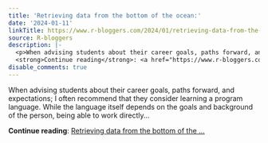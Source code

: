 ```yaml
---
title: 'Retrieving data from the bottom of the ocean:'
date: '2024-01-11'
linkTitle: https://www.r-bloggers.com/2024/01/retrieving-data-from-the-bottom-of-the-ocean/
source: R-bloggers
description: |-
  <p>When advising students about their career goals, paths forward, and expectations; I often recommend that they consider learning a program language. While the language itself depends on the goals and background of the person, being able to work directly...</p>
  <strong>Continue reading</strong>: <a href="https://www.r-bloggers.com/2024/01/retrieving-data-from-the-bottom-of-the-ocean/">Retrieving data from the bottom of the ...
disable_comments: true
---
```

<p>When advising students about their career goals, paths forward, and expectations; I often recommend that they consider learning a program language. While the language itself depends on the goals and background of the person, being able to work directly...</p>
<strong>Continue reading</strong>: <a href="https://www.r-bloggers.com/2024/01/retrieving-data-from-the-bottom-of-the-ocean/">Retrieving data from the bottom of the ...